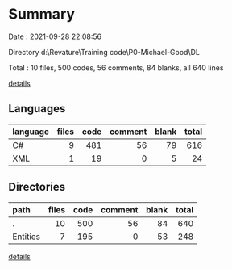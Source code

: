# Summary

Date : 2021-09-28 22:08:56

Directory d:\Revature\Training code\P0-Michael-Good\DL

Total : 10 files,  500 codes, 56 comments, 84 blanks, all 640 lines

[details](details.md)

## Languages
| language | files | code | comment | blank | total |
| :--- | ---: | ---: | ---: | ---: | ---: |
| C# | 9 | 481 | 56 | 79 | 616 |
| XML | 1 | 19 | 0 | 5 | 24 |

## Directories
| path | files | code | comment | blank | total |
| :--- | ---: | ---: | ---: | ---: | ---: |
| . | 10 | 500 | 56 | 84 | 640 |
| Entities | 7 | 195 | 0 | 53 | 248 |

[details](details.md)